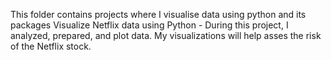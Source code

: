 This folder contains projects where I visualise data using python and its packages
Visualize Netflix data using Python - 
During this project, I analyzed, prepared, and plot data. My visualizations will help asses the risk of the Netflix stock.
